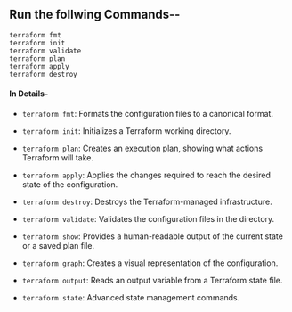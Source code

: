 ## Run the follwing Commands--
```
terraform fmt
terraform init
terraform validate
terraform plan
terraform apply
terraform destroy
```
#### In Details-
- `terraform fmt`: Formats the configuration files to a canonical format.

- `terraform init`: Initializes a Terraform working directory.

- `terraform plan`: Creates an execution plan, showing what actions Terraform will take.

- `terraform apply`: Applies the changes required to reach the desired state of the configuration.

- `terraform destroy`: Destroys the Terraform-managed infrastructure.

- `terraform validate`: Validates the configuration files in the directory.


- `terraform show`: Provides a human-readable output of the current state or a saved plan file.

- `terraform graph`: Creates a visual representation of the configuration.

- `terraform output`: Reads an output variable from a Terraform state file.

- `terraform state`: Advanced state management commands.
